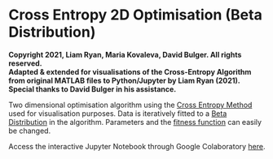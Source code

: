 # Cross Entropy 2D Optimisation (Beta Distribution)

**Copyright 2021, Liam Ryan, Maria Kovaleva, David Bulger. All rights reserved.  
Adapted & extended for visualisations of the Cross-Entropy Algorithm from original MATLAB files to Python/Jupyter by Liam Ryan (2021).
Special thanks to David Bulger in his assistance.**

Two dimensional optimisation algorithm using the [Cross Entropy Method](https://en.wikipedia.org/wiki/Cross-entropy_method) used for visualisation purposes.
Data is iteratively fitted to a [Beta Distribution](https://en.wikipedia.org/wiki/Beta_distribution) in the algorithm. Parameters and the [fitness function](https://en.wikipedia.org/wiki/Fitness_function) can easily be changed.

Access the interactive Jupyter Notebook through Google Colaboratory [here](https://colab.research.google.com/github/LDRyan0/2D-Cross-Entropy-Optimisation/blob/main/ce_optimisation_beta_dist.ipynb).
